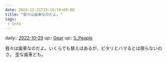 ```yaml
---
date: 2024-12-21T15:16:59+09:00
title: "我々は歯車なのだよ。"
tags:
 - Info
---
```


daily:: [2022-10-29](Daily_Note/2022-10-29.md)
up:: [Gear](../Bar/Novel/Topics/Gear.md)
up:: [5_People](../Bar/Novel/Nacaria/5_People.md)

我々は歯車なのだよ。いくらでも替えはあるが、ピタリとハマるとは限らないのさ。
歪な歯車ども。